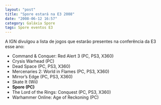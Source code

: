 ```yaml
---
layout: "post"
title: "Spore estará na E3 2008"
date: "2008-06-12 16:57"
category: Galáxia Spore
tags: Spore eventos E3
---
```

A IGN divulgou a lista de jogos que estarão presentes na conferência da E3 esse ano:

- Command & Conquer: Red Alert 3 (PC, PS3, X360)
- Crysis Warhead (PC)
- Dead Space (PC, PS3, X360)
- Mercenaries 2: World in Flames (PC, PS3, X360)
- Mirror’s Edge (PC, PS3, X360)
- Skate It (Wii)
- **Spore (PC)**
- The Lord of the Rings: Conquest (PC, PS3, X360)
- Warhammer Online: Age of Reckoning (PC)
